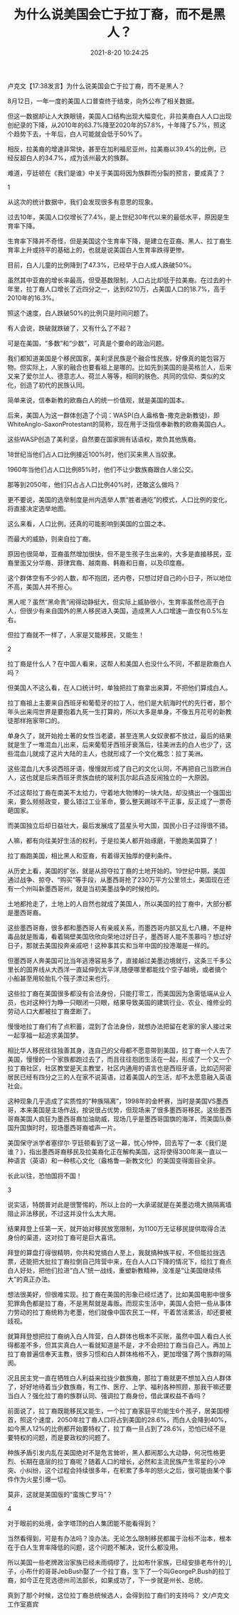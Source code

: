 ﻿---
layout: post
title:  "为什么说美国会亡于拉丁裔，而不是黑人？"
date:   2021-8-20 10:24:25
categories: update
---
卢克文【17:38发言】为什么说美国会亡于拉丁裔，而不是黑人？
 
 
 
8月12日，一年一度的美国人口普查终于结束，向外公布了相关数据。
 
但这一数据却让人大跌眼镜，美国人口结构出现大幅变化，非拉美裔白人人口出现创纪录的下降，从2010年的63.7%降至2020年的57.8%，十年降了5.7%，照这个趋势下去，十年后，白人可能就会低于50%了。
 
相反，拉美裔的增速非常快，甚至在加利福尼亚州，拉美裔以39.4%的比例，已经反超白人的34.7%，成为该州最大的族群。
 
难道，亨廷顿在《我们是谁》中关于美国将因为族群而分裂的预言，要成真了？
 
1
 
从这次的统计数据中，我们会发现很多有意思的现象。
 
过去10年，美国人口仅增长了7.4%，是上世纪30年代以来的最低水平，原因是生育率下降。
 
生育率下降并不奇怪，但是美国这个生育率下降，是建立在亚裔、黑人、拉丁裔生育率上升或持平的基础上的，也就是说美国白人生育率跌得更惨。
 
目前，白人儿童的比例降到了47.3%，已经早于白人成人跌破50%。
 
虽然其中亚裔的增长率最高，但受基数限制，人口占比却低于拉美裔。在过去的十年里，拉丁裔人口增长了近四分之一，达到6210万，占美国人口的18.7%，高于2010年的16.3%。
 
照这个速度，白人跌破50%的比例只是时间问题了。
 
有人会说，跌破就跌破了，又有什么了不起？
 
可是在美国，“多数”和“少数”，可真是个要命的政治问题。
 
我们都知道美国是个移民国家，美利坚民族是个融合性民族，好像真的能包容万物。但实际上，人家的融合也要看祖上是哪的。比如先到美国的是英格兰人，后来又来了爱尔兰人、德意志人、荷兰人等等，相同的肤色、共同的信仰、类似的文化，创造了初代的民族认同。
 
简单来说，信奉新教的欧裔白人的统一价值观，就是美国的国本。
 
后来，美国人为这一群体创造了个词：WASP(白人盎格鲁-撒克逊新教徒)，即WhiteAnglo-SaxonProtestant的简称，现在用于泛指信奉新教的欧裔美国白人。
 
这些WASP创造了美利坚，自然要在国家拥有话语权，欺负其他族裔。
 
18世纪当他们占人口比例接近100%时，他们买来黑人当奴隶。
 
1960年当他们占人口比例85%时，他们不让少数族裔跟白人坐公交。
 
那等到2050年，他们只占占人口比例40%时，还敢这么做吗？
 
更不要说，美国的选举制度是州内选举人票“胜者通吃”的模式，人口比例的变化，将直接决定选举地图。
 
这么来看，人口比例，还真的可能影响到美国的立国之本。
 
而最大的威胁，则来自拉丁裔。
 
原因也很简单，亚裔虽然增加很快，但不是生孩子生出来的，大多是直接移民，亚裔里面又分华裔、菲律宾裔、越南裔、韩裔和日裔，以及印度裔。
 
这个群体空有不少的人数，却不抱团，还内卷，只想过好自己的小日子，所以地位不高，美国人并不担心。
 
黑人呢？虽然“黑命贵”闹得动静挺大，但实际上威胁很小，生育率虽然也高于白人，但很少有来自国外的黑人移民进入美国，造成黑人人口增速一直仅有0.5%左右。
 
但拉丁裔就不一样了，人家是又能移民，又能生！
 
2
 
拉丁裔是什么人？在中国人看来，这帮人和美国人也没什么不同，不都是欧裔白人吗？
 
但美国人不这么看，在人口统计时，单独把拉丁裔拿出来算，不把他们算成白人。
 
拉丁裔祖上主要来自西班牙和葡萄牙的拉丁人，他们是大航海时代的先行者，那个年头出来闯世界是要抱着九死一生打算的，所以大多是单身，不像五月花号的新教徒那样拖家带口的。
 
单身久了，就开始抢土著的女性当老婆，甚至连黑人女奴隶都不放过，最后的结果就是生了一堆混血儿出来，后来葡萄牙西班牙衰落后，往美洲去的白人也少了，这些混血儿就成了这片大陆的主人，也就形成了一个文化概念：拉丁美洲。
 
这些混血儿大多说西班牙语，慢慢就形成了自己的文化认同，不再把自己当欧洲白人，这也就是后来西班牙贵族血统的玻利瓦尔起兵造反闹独立的一大原因。
 
不过这帮拉丁裔在南美不太给力，守着地大物博的一块大陆，却没搞出一个强国出来，要么频频政变，要么错过工业革命，要么整天踢球不干正事，反正成了一票奇葩国家。
 
而美国独立后却日益壮大，最后发展成了蓝星头号大国，国民小日子过得很不错。
 
人嘛，都有向往美好生活的权利，于是拉美人都开始琢磨，干脆跑美国算了！
 
拉丁裔跑美国，相比黑人和亚裔，有着得天独厚的便利条件。
 
从历史上看，美国的扩张，就是从掠夺拉丁裔的土地开始的。19世纪中期，美国通过战争、掠夺、“购买”等手段，从墨西哥抢了230万平方公里领土，美国现在还有一个州叫新墨西哥州，就是当初美墨战争的时候抢的。
 
土地都抢走了，土地上的人自然也就成了美国人，所以美国的拉丁裔中，大部分都是墨西哥裔。
 
这些墨西哥裔，很多都和墨西哥人有亲戚关系，而墨西哥内部又乱七八糟，不是种毒品就是贩毒，看着隔壁美国欣欣向荣地过好日子，墨西哥人能不羡慕吗？想过好日子，那就去美国投奔亲戚吧！这种事其实和当年中国的投港潮是一样的。
 
但墨西哥人奔美国可比当年逃港容易多了，直接越过美墨边境就行，这条三千多公里长的国界线从大西洋一直延伸到太平洋,随便哪里都能找个空子越境，或者搞个小船甚至用轮胎扎个筏子漂过来也行。
 
这些拉丁裔在美国很多都没有合法身份，只能打零工，而美国因为急需低端从业人员，也对这种行为睁一只眼闭一只眼，结果导致美国的建筑行业、农业、维修业的劳动人口大都被拉丁裔垄断了。
 
慢慢地拉丁裔们有了点积蓄，混到了合法身份，就想办法把留在老家的家人接过来一起享福一起追求美国梦。
 
相比华人移民往往独善其身，连自己的父母都不愿意带到美国，拉丁裔一个人去了美国，慢慢的一个家族都跑过去了，而且往往抱团生活在一起，形成了一个又一个拉丁裔社区，社区教堂是天主教堂，社区内通用的语言也是西班牙语，比如迈阿密居民已经有四分之三的人在家不说英语，过着美国人的生活，却不太愿意融入英语社会。
 
这种现象几乎造成了实质性的“种族隔离”，1998年的金杯赛，当时是美国VS墨西哥，本来美国是主场作战，按说很占优势，但现场来了很多墨西哥移民，这些墨西哥裔美国人疯狂为墨西哥裔加油助威，现场几乎是墨西哥国旗的海洋，而美国队奏国升国旗时时，现场墨西哥裔嘘声一片。
 
美国保守派学者塞缪尔·亨廷顿看到了这一幕，忧心忡忡，回去写了一本《我们是谁？》，指出墨西哥裔移民及拉美裔化正在解构美国，这将使得300年来一直以一种语言（英语）和一种核心文化（盎格鲁—新教文化）的美国变得面目全非。
 
长此以往，恐怕国将不国！
 
 
3
 
说实话，特朗普对此是很警惕的，所以上台的一大承诺就是在美墨边境大搞隔离墙阻止非法移民，不过这并没什么太大用。
 
结果拜登上任第一天，就开始对移民放宽限制，为1100万无证移民提供取得合法身份的渠道，这对拉丁裔可是巨大喜讯。
 
拜登的算盘打得很精明，你共和党搞白人至上，我就搞种族平权，不但能拉拢选票，还能把大批拉丁裔拉倒自己阵营中来，在白人人口下降的情况下，给拉丁裔点白人好处，把他们拉进“白人”统一战线，重塑新教精神，没准是“让美国继续伟大”的真正办法。
 
想法很美好，但很难实现。拉丁裔在美国的形象已经烂透了，比如美国电影中很多犯罪角色都是拉丁裔，不是黑帮就是毒贩。而现实生活中，美国人会把一些从事体力劳动的拉丁裔统称为老墨，他们就像中国农民工一样，干着苦活累活，却还要被歧视。
 
就算拜登想把拉丁裔纳入白人阵营，白人群体也根本不买账，虽然中国人看白人长得都差不多，但其实真白人一看就知道是不是，才不会把拉丁裔当自己人。再加上拉丁裔普遍信奉天主教，很多习惯和白人群体格格不入，更加增强了两个族群的隔阂。
 
况且民主党一直在牺牲白人利益来拉拢少数族裔，那拉丁裔就更不想加入白人群体了，好好地待着当少数族裔，有工作、医疗、上学、福利各种照顾，那我干嘛还要当白人？强化拉丁裔的族群认同、强调拉丁裔身份，借此谋权益不香吗？
 
前面说了，拉丁裔既能移民又能生，一个拉丁裔家庭平均能生6个孩子，居美国榜首，照这个速度，2050年拉丁裔人口将占到美国的28.6%，而白人会降到40%，如今黑人12%的比例都开始要特权了，拉丁裔一旦占到了28.6%，恐怕已经不是要特权的问题，而是要政权的问题了。
 
种族矛盾引发内乱在美国绝对不是危言耸听，黑人都闹那么大动静，何况性格更烈、长期在底层的拉丁裔呢？随着人口的增长，必然和主流民族产生零星的小冲突、小纠纷，这个过程会持续很多年，在积累了多年的怒火之后，很可能由某个事件作为火星引爆一切。
 
莫非，这就是美国版的“蛮族亡罗马”？
 
4
 
对于眼前的处境，金字塔顶的白人集团能不能看得到？
 
当然看得到，可是有办法吗？没办法。无论怎么限制移民都属于治标不治本，根本在于白人生育率降低的问题，这个问题不解决，说什么都没用。
 
所以美国一些老牌政治家族已经未雨绸缪了，比如布什家族，已经安排老布什的儿子，小布什的哥哥JebBush娶了一个拉丁裔，生下了一个叫GeorgeP.Bush的拉丁裔，如今正在竞选德州司法部长，如果成功了，下一步就是州长、总统。
 
真到了那个时候，这位拉丁裔总统候选人，会得到拉丁裔们的支持吗？
文/卢克文工作室嘉宾
